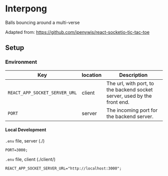 # Interpong

Balls bouncing around a multi-verse

Adapted from: https://github.com/ipenywis/react-socketio-tic-tac-toe


## Setup

### Environment
| Key | location | Description |
| - | - | - |
| `REACT_APP_SOCKET_SERVER_URL` | client | The url, with port, to the backend socket server, used by the front end. |
| `PORT` | server | The incoming port for the backend server. |

#### Local Development
`.env` file, server (./)
```
PORT=3000;
```

`.env` file, client (./client/)
```
REACT_APP_SOCKET_SERVER_URL="http://localhost:3000";
```